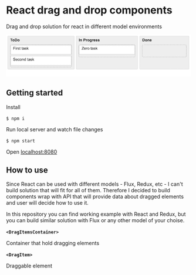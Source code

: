 # React drag and drop components

Drag and drop solution for react in different model environments

![alt tag](react-dnd.png)

## Getting started

Install

```
$ npm i
```

Run local server and watch file changes

```
$ npm start
```

Open [localhost:8080](http://localhost:8080/)

## How to use

Since React can be used with different models - Flux, Redux, etc - I can't build solution that will fit for all of them.
Therefore I decided to build components wrap with API that will provide data about dragged elements and user will decide how to use it.

In this repository you can find working example with React and Redux, but you can build similar solution with Flux or any other model of your choise.

**`<DragItemsContainer>`**

Container that hold dragging elements

**`<DragItem>`**

Draggable element

